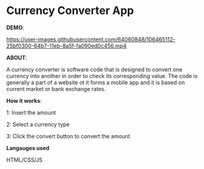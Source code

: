 # **Currency Converter App**
**DEMO**:

https://user-images.githubusercontent.com/64060848/106465112-25bf0300-64b7-11eb-8a5f-fa090ed0c456.mp4

**ABOUT**:

A currency converter is software code that is designed to convert one currency into another in order to check its corresponding value. The code is generally a part of a website ot it forms a mobile app and it is based on current market or bank exchange rates.


**How it works**:

1: Insert the amount

2: Select a currency type

3: Click the convert button to convert the amount


**Langauges used**

HTML/CSS/JS
